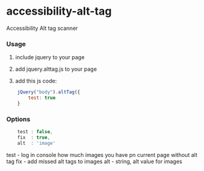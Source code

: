 # accessibility-alt-tag
Accessibility Alt tag scanner


### Usage

1) include jquery to your page

2) add jquery.alttag.js to your page

3) add this js code:
```js
    jQuery("body").altTag({
        test: true
    }
```

### Options
```js
    test : false,
    fix  : true,
    alt  : 'image'
```
test - log in console how much images you have pn current page without alt tag
fix  - add missed alt tags to images
alt - string, alt value for images
